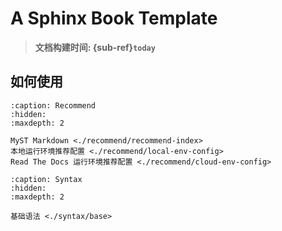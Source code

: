 # A Sphinx Book Template

<!-- 徽章 -->

> **文档构建时间: {sub-ref}`today`**

## 如何使用

<!-- how to use  -->

```{toctree}
:caption: Recommend
:hidden:
:maxdepth: 2

MyST Markdown <./recommend/recommend-index>
本地运行环境推荐配置 <./recommend/local-env-config>
Read The Docs 运行环境推荐配置 <./recommend/cloud-env-config>
```

```{toctree}
:caption: Syntax
:hidden:
:maxdepth: 2

基础语法 <./syntax/base>
```
